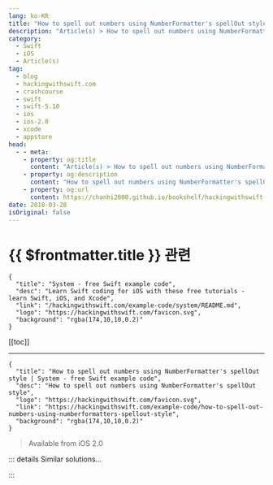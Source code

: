 ```yaml
---
lang: ko-KR
title: "How to spell out numbers using NumberFormatter's spellOut style"
description: "Article(s) > How to spell out numbers using NumberFormatter's spellOut style"
category:
  - Swift
  - iOS
  - Article(s)
tag: 
  - blog
  - hackingwithswift.com
  - crashcourse
  - swift
  - swift-5.10
  - ios
  - ios-2.0
  - xcode
  - appstore
head:
  - - meta:
    - property: og:title
      content: "Article(s) > How to spell out numbers using NumberFormatter's spellOut style"
    - property: og:description
      content: "How to spell out numbers using NumberFormatter's spellOut style"
    - property: og:url
      content: https://chanhi2000.github.io/bookshelf/hackingwithswift.com/example-code/how-to-spell-out-numbers-using-numberformatters-spellout-style.html
date: 2018-03-28
isOriginal: false
---
```


# {{ $frontmatter.title }} 관련

```component VPCard
{
  "title": "System - free Swift example code",
  "desc": "Learn Swift coding for iOS with these free tutorials - learn Swift, iOS, and Xcode",
  "link": "/hackingwithswift.com/example-code/system/README.md",
  "logo": "https://hackingwithswift.com/favicon.svg",
  "background": "rgba(174,10,10,0.2)"
}
```

[[toc]]

---

```component VPCard
{
  "title": "How to spell out numbers using NumberFormatter's spellOut style | System - free Swift example code",
  "desc": "How to spell out numbers using NumberFormatter's spellOut style",
  "logo": "https://hackingwithswift.com/favicon.svg",
  "link": "https://hackingwithswift.com/example-code/how-to-spell-out-numbers-using-numberformatters-spellout-style",
  "background": "rgba(174,10,10,0.2)"
}
```

> Available from iOS 2.0

<!-- TODO: 작성 -->

<!-- 
iOS makes it easy to convert numbers like 10 or 100 into their written equivalents: "ten" and "one hundred", and it even handles other languages. For example, to convert the number 556 into "five hundred fifty-six", you would use this code:

```swift
let formatter = NumberFormatter()
formatter.numberStyle = .spellOut
let english = formatter.string(from: 556)
```

If you wanted to get that in Spanish, you would set a locale like this:

```swift
formatter.locale = Locale(identifier: "es_ES")
let spanish = formatter.string(from: 556)
```

Running that code would make the `english` constant equal to `five hundred fifty-six` and the `spanish` constant equal to `quinientos cincuenta y seis`.

-->

::: details Similar solutions…

<!--
/example-code/system/how-to-format-dates-with-an-ordinal-suffix-using-numberformatters-ordinalstyle">How to format dates with an ordinal suffix using NumberFormatter's ordinalStyle 
/quick-start/swiftui/how-to-style-text-views-with-fonts-colors-line-spacing-and-more">How to style text views with fonts, colors, line spacing, and more 
/quick-start/swiftui/how-to-position-and-style-subviews-that-come-from-a-different-view">How to position and style subviews that come from a different view 
/example-code/uikit/how-to-style-the-font-in-a-uinavigationbars-title">How to style the font in a UINavigationBar's title 
/example-code/calayer/how-to-make-a-uiview-fade-out">How to make a UIView fade out</a>
-->

:::

